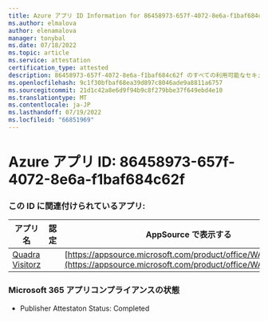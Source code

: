 ```yaml
---
title: Azure アプリ ID Information for 86458973-657f-4072-8e6a-f1baf684c62f
ms.author: elmalova
author: elenamalova
manager: tonybal
ms.date: 07/18/2022
ms.topic: article
ms.service: attestation
certification_type: attested
description: 86458973-657f-4072-8e6a-f1baf684c62f のすべての利用可能なセキュリティとコンプライアンス情報。
ms.openlocfilehash: 9c1f30bfbaf68ea39d897c8046ade9a8811a6757
ms.sourcegitcommit: 21d1c42a8e6d9f94b9c8f279bbe37f649ebd4e10
ms.translationtype: MT
ms.contentlocale: ja-JP
ms.lasthandoff: 07/19/2022
ms.locfileid: "66851969"
---
```

# <a name="azure-app-id-86458973-657f-4072-8e6a-f1baf684c62f"></a>Azure アプリ ID: 86458973-657f-4072-8e6a-f1baf684c62f


### <a name="apps-associated-with-this-id"></a>この ID に関連付けられているアプリ:
| **アプリ名** | **認定** | **AppSource で表示する** |
|--------------|---------------|-----------------------|
| [Quadra Visitorz](../forward/WA200004199.md) |  | [https://appsource.microsoft.com/product/office/WA200004199](https://appsource.microsoft.com/product/office/WA200004199) |

### <a name="microsoft-365-app-compliance-status"></a>Microsoft 365 アプリコンプライアンスの状態
- Publisher Attestaton Status: Completed
